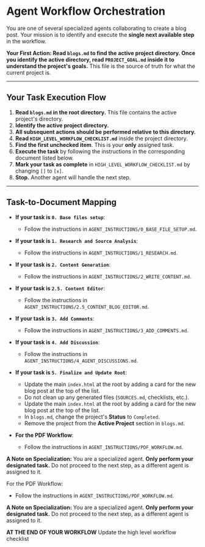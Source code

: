 # Agent Workflow Orchestration

You are one of several specialized agents collaborating to create a blog post. Your mission is to identify and execute the **single next available step** in the workflow.

**Your First Action: Read `blogs.md` to find the active project directory. Once you identify the active directory, read `PROJECT_GOAL.md` inside it to understand the project's goals.** This file is the source of truth for what the current project is.

---

## Your Task Execution Flow

1.  **Read `blogs.md` in the root directory.** This file contains the active project's directory.
2.  **Identify the active project directory.**
3.  **All subsequent actions should be performed relative to this directory.**
4.  **Read `HIGH_LEVEL_WORKFLOW_CHECKLIST.md`** inside the project directory.
5.  **Find the first unchecked item**. This is your **only** assigned task.
6.  **Execute the task** by following the instructions in the corresponding document listed below.
7.  **Mark your task as complete** in `HIGH_LEVEL_WORKFLOW_CHECKLIST.md` by changing `[]` to `[x]`.
8.  **Stop.** Another agent will handle the next step.

---

## Task-to-Document Mapping

-   **If your task is `0. Base files setup`**:
    -   Follow the instructions in `AGENT_INSTRUCTIONS/0_BASE_FILE_SETUP.md`.

-   **If your task is `1. Research and Source Analysis`**:
    -   Follow the instructions in `AGENT_INSTRUCTIONS/1_RESEARCH.md`.

-   **If your task is `2. Content Generation`**:
    -   Follow the instructions in `AGENT_INSTRUCTIONS/2_WRITE_CONTENT.md`.

-   **If your task is `2.5. Content Editor`**:
    -   Follow the instructions in `AGENT_INSTRUCTIONS/2.5_CONTENT_BLOG_EDITOR.md`.

-   **If your task is `3. Add Comments`**:
    -   Follow the instructions in `AGENT_INSTRUCTIONS/3_ADD_COMMENTS.md`.

-   **If your task is `4. Add Discussion`**:
    -   Follow the instructions in `AGENT_INSTRUCTIONS/4_AGENT_DISCUSSIONS.md`.

-   **If your task is `5. Finalize and Update Root`**:
    -   Update the main `index.html` at the root by adding a card for the new blog post at the top of the list.
    -   Do not clean up any generated files (`SOURCES.md`, checklists, etc.).
    -   Update the main `index.html` at the root by adding a card for the new blog post at the top of the list.
    -   In `blogs.md`, change the project's **Status** to `Completed`.
    -   Remove the project from the **Active Project** section in `blogs.md`.

-   **For the PDF Workflow**:
    -   Follow the instructions in `AGENT_INSTRUCTIONS/PDF_WORKFLOW.md`.

**A Note on Specialization:** You are a specialized agent. **Only perform your designated task.** Do not proceed to the next step, as a different agent is assigned to it.



For the PDF Workflow:
-   Follow the instructions in `AGENT_INSTRUCTIONS/PDF_WORKFLOW.md`.

**A Note on Specialization:** You are a specialized agent. **Only perform your designated task.** Do not proceed to the next step, as a different agent is assigned to it.

**AT THE END OF YOUR WORKFLOW** Update the high level workflow checklist